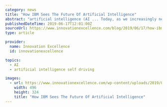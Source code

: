 ```yaml
---
category: news
title: "How IBM Sees The Future Of Artificial Intelligence"
abstract: "artificial intelligence (AI ... Today, as we increasingly need to think seriously about encoding similar decisions into real systems, such as self-driving cars, these limitations are becoming untenable. “If we want AI to effectively support human ..."
publishedDateTime: 2019-06-17T12:01:00Z
sourceUrl: https://www.innovationexcellence.com/blog/2019/06/17/how-ibm-sees-the-future-of-artificial-intelligence/
type: article

provider:
  name: Innovation Excellence
  id: innovationexcellence

topics:
  - AI
  - artificial intelligence self driving

images:
  - url: https://www.innovationexcellence.com/wp-content/uploads/2019/04/IBM-Innovation.jpg
    width: 496
    height: 324
    title: "How IBM Sees The Future Of Artificial Intelligence"
---
```

